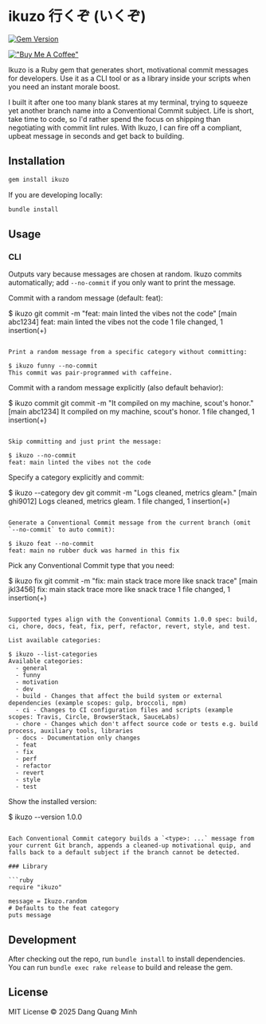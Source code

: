 # ikuzo 行くぞ (いくぞ)

[![Gem Version](https://badge.fury.io/rb/ikuzo.svg)](https://badge.fury.io/rb/ikuzo)

[!["Buy Me A Coffee"](https://www.buymeacoffee.com/assets/img/custom_images/orange_img.png)](https://www.buymeacoffee.com/ojisanchamchi)

Ikuzo is a Ruby gem that generates short, motivational commit messages for developers. Use it as a CLI tool or as a library inside your scripts when you need an instant morale boost.

I built it after one too many blank stares at my terminal, trying to squeeze yet another branch name into a Conventional Commit subject. Life is short, take time to code, so I'd rather spend the focus on shipping than negotiating with commit lint rules. With Ikuzo, I can fire off a compliant, upbeat message in seconds and get back to building.

## Installation

```bash
gem install ikuzo
```

If you are developing locally:

```bash
bundle install
```

## Usage

### CLI

Outputs vary because messages are chosen at random. Ikuzo commits automatically; add `--no-commit` if you only want to print the message.

Commit with a random message (default: feat):

$ ikuzo
git commit -m "feat: main linted the vibes not the code"
[main abc1234] feat: main linted the vibes not the code
 1 file changed, 1 insertion(+)
```

Print a random message from a specific category without committing:

$ ikuzo funny --no-commit
This commit was pair-programmed with caffeine.
```

Commit with a random message explicitly (also default behavior):

$ ikuzo commit
git commit -m "It compiled on my machine, scout's honor."
[main abc1234] It compiled on my machine, scout's honor.
 1 file changed, 1 insertion(+)
```

Skip committing and just print the message:

$ ikuzo --no-commit
feat: main linted the vibes not the code
```

Specify a category explicitly and commit:

$ ikuzo --category dev
git commit -m "Logs cleaned, metrics gleam."
[main ghi9012] Logs cleaned, metrics gleam.
 1 file changed, 1 insertion(+)
```

Generate a Conventional Commit message from the current branch (omit `--no-commit` to auto commit):

$ ikuzo feat --no-commit
feat: main no rubber duck was harmed in this fix
```

Pick any Conventional Commit type that you need:

$ ikuzo fix
git commit -m "fix: main stack trace more like snack trace"
[main jkl3456] fix: main stack trace more like snack trace
 1 file changed, 1 insertion(+)
```

Supported types align with the Conventional Commits 1.0.0 spec: build, ci, chore, docs, feat, fix, perf, refactor, revert, style, and test.

List available categories:

$ ikuzo --list-categories
Available categories:
  - general
  - funny
  - motivation
  - dev
  - build - Changes that affect the build system or external dependencies (example scopes: gulp, broccoli, npm)
  - ci - Changes to CI configuration files and scripts (example scopes: Travis, Circle, BrowserStack, SauceLabs)
  - chore - Changes which don't affect source code or tests e.g. build process, auxiliary tools, libraries
  - docs - Documentation only changes
  - feat
  - fix
  - perf
  - refactor
  - revert
  - style
  - test
```

Show the installed version:

$ ikuzo --version
1.0.0
```

Each Conventional Commit category builds a `<type>: ...` message from your current Git branch, appends a cleaned-up motivational quip, and falls back to a default subject if the branch cannot be detected.

### Library

```ruby
require "ikuzo"

message = Ikuzo.random
# Defaults to the feat category
puts message
```

## Development

After checking out the repo, run `bundle install` to install dependencies. You can run `bundle exec rake release` to build and release the gem.

## License

MIT License © 2025 Dang Quang Minh
